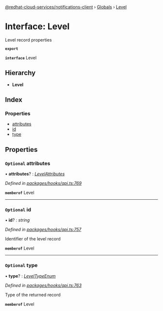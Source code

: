 [@redhat-cloud-services/notifications-client](../README.md) › [Globals](../globals.md) › [Level](level.md)

# Interface: Level

Level record properties

**`export`** 

**`interface`** Level

## Hierarchy

* **Level**

## Index

### Properties

* [attributes](level.md#optional-attributes)
* [id](level.md#optional-id)
* [type](level.md#optional-type)

## Properties

### `Optional` attributes

• **attributes**? : *[LevelAttributes](levelattributes.md)*

*Defined in [packages/hooks/api.ts:769](https://github.com/RedHatInsights/javascript-clients/blob/master/packages/hooks/api.ts#L769)*

**`memberof`** Level

___

### `Optional` id

• **id**? : *string*

*Defined in [packages/hooks/api.ts:757](https://github.com/RedHatInsights/javascript-clients/blob/master/packages/hooks/api.ts#L757)*

Identifier of the level record

**`memberof`** Level

___

### `Optional` type

• **type**? : *[LevelTypeEnum](../enums/leveltypeenum.md)*

*Defined in [packages/hooks/api.ts:763](https://github.com/RedHatInsights/javascript-clients/blob/master/packages/hooks/api.ts#L763)*

Type of the returned record

**`memberof`** Level
